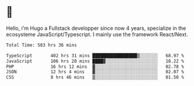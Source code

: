 # 👋 

Hello, i'm Hugo a Fullstack developper since now 4 years, specialize in the ecosysteme JavaScript/Typescript. I mainly use the framework React/Next.

<!--START_SECTION:waka-->

```txt
Total Time: 583 hrs 36 mins

TypeScript       402 hrs 31 mins █████████████████▒░░░░░░░   68.97 %
JavaScript       106 hrs 20 mins ████▓░░░░░░░░░░░░░░░░░░░░   18.22 %
PHP              16 hrs 12 mins  ▓░░░░░░░░░░░░░░░░░░░░░░░░   02.78 %
JSON             12 hrs 4 mins   ▓░░░░░░░░░░░░░░░░░░░░░░░░   02.07 %
CSS              8 hrs 46 mins   ▒░░░░░░░░░░░░░░░░░░░░░░░░   01.50 %
```

<!--END_SECTION:waka-->

